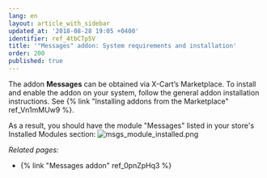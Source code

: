 ```yaml
---
lang: en
layout: article_with_sidebar
updated_at: '2018-08-28 19:05 +0400'
identifier: ref_4tbCTp5V
title: '"Messages" addon: System requirements and installation'
order: 200
published: true
---
```


The addon **Messages** can be obtained via X-Cart’s Marketplace. To install and enable the addon on your system, follow the general addon installation instructions. See {% link "Installing addons from the Marketplace" ref_Vn1mMUw9 %}.

As a result, you should have the module "Messages" listed in your store's Installed Modules section:
![msgs_module_installed.png]({{site.baseurl}}/attachments/ref_4tbCTp5V/msgs_module_installed.png)


_Related pages:_

*   {% link "Messages addon" ref_0pnZpHq3 %}
